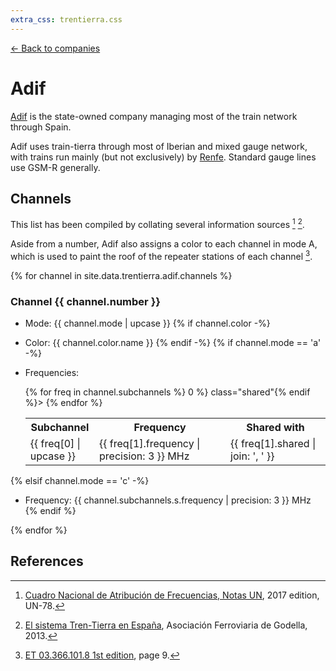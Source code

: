 ```yaml
---
extra_css: trentierra.css
---
```


[← Back to companies](index.html#companies)

Adif
====

[Adif](http://www.adif.es/) is the state-owned company managing most of the train network through Spain.

Adif uses train-tierra through most of Iberian and mixed gauge network, with trains run mainly (but not exclusively) by [Renfe](https://renfe.com/).  Standard gauge lines use GSM-R generally.

Channels
--------

This list has been compiled by collating several information sources [^cnaf] [^afergodella].

Aside from a number, Adif also assigns a color to each channel in mode A, which is used to paint the roof of the repeater stations of each channel [^adifcolor].

{% for channel in site.data.trentierra.adif.channels %}
### Channel {{ channel.number }}

  - Mode: {{ channel.mode | upcase }}
{% if channel.color -%}
  - Color: <span class="ralcolor" style="background-color: #{{ channel.color.hex }}; color: {{ channel.color.hex | textcolor }};">{{ channel.color.name }}</span>
{% endif -%}
{% if channel.mode == 'a' -%}
  - Frequencies:

	<table class="freqtbl">
		<tr>
			<th>Sub<wbr>channel</th>
			<th>Frequency</th>
			<th>Shared with</th>
		</tr>
		{% for freq in channel.subchannels %}
			<tr{% if freq[1].shared.size > 0 %} class="shared"{% endif %}>
				<td>{{ freq[0] | upcase }}</td>
				<td>{{ freq[1].frequency | precision: 3 }} MHz</td>
				<td>{{ freq[1].shared | join: ', ' }}</td>
			</tr>
		{% endfor %}
	</table>
{% elsif channel.mode == 'c' -%}
  - Frequency: {{ channel.subchannels.s.frequency | precision: 3 }} MHz
{% endif %}

{% endfor %}

References
----------

[^adifcolor]: [ET 03.366.101.8 1st edition](casetas.pdf), page 9.
[^cnaf]: [Cuadro Nacional de Atribución de Frecuencias, Notas UN](cnaf-un-2017.pdf), 2017 edition, UN-78.
[^afergodella]: [El sistema Tren-Tierra en España](http://www.afergodella.es/el-sistema-tren-tierra-analogico-en-espana/), Asociación Ferroviaria de Godella, 2013.
